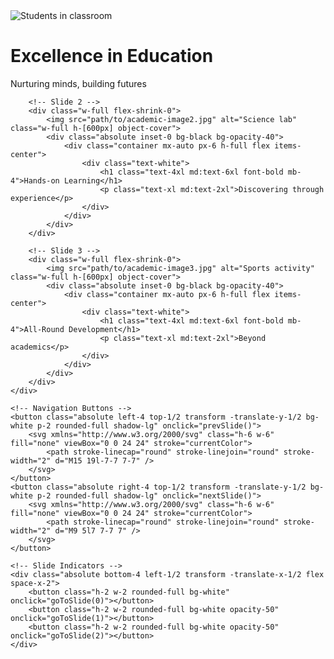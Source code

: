 <!-- Hero Section with Image Slider -->
<div class="relative w-full h-[600px] overflow-hidden">
    <!-- Slider Container -->
    <div class="flex transition-transform duration-500 ease-in-out" id="slider">
        <!-- Slide 1 -->
        <div class="w-full flex-shrink-0">
            <img src="path/to/academic-image1.jpg" alt="Students in classroom" class="w-full h-[600px] object-cover">
            <div class="absolute inset-0 bg-black bg-opacity-40">
                <div class="container mx-auto px-6 h-full flex items-center">
                    <div class="text-white">
                        <h1 class="text-4xl md:text-6xl font-bold mb-4">Excellence in Education</h1>
                        <p class="text-xl md:text-2xl">Nurturing minds, building futures</p>
                    </div>
                </div>
            </div>
        </div>

        <!-- Slide 2 -->
        <div class="w-full flex-shrink-0">
            <img src="path/to/academic-image2.jpg" alt="Science lab" class="w-full h-[600px] object-cover">
            <div class="absolute inset-0 bg-black bg-opacity-40">
                <div class="container mx-auto px-6 h-full flex items-center">
                    <div class="text-white">
                        <h1 class="text-4xl md:text-6xl font-bold mb-4">Hands-on Learning</h1>
                        <p class="text-xl md:text-2xl">Discovering through experience</p>
                    </div>
                </div>
            </div>
        </div>

        <!-- Slide 3 -->
        <div class="w-full flex-shrink-0">
            <img src="path/to/academic-image3.jpg" alt="Sports activity" class="w-full h-[600px] object-cover">
            <div class="absolute inset-0 bg-black bg-opacity-40">
                <div class="container mx-auto px-6 h-full flex items-center">
                    <div class="text-white">
                        <h1 class="text-4xl md:text-6xl font-bold mb-4">All-Round Development</h1>
                        <p class="text-xl md:text-2xl">Beyond academics</p>
                    </div>
                </div>
            </div>
        </div>
    </div>

    <!-- Navigation Buttons -->
    <button class="absolute left-4 top-1/2 transform -translate-y-1/2 bg-white p-2 rounded-full shadow-lg" onclick="prevSlide()">
        <svg xmlns="http://www.w3.org/2000/svg" class="h-6 w-6" fill="none" viewBox="0 0 24 24" stroke="currentColor">
            <path stroke-linecap="round" stroke-linejoin="round" stroke-width="2" d="M15 19l-7-7 7-7" />
        </svg>
    </button>
    <button class="absolute right-4 top-1/2 transform -translate-y-1/2 bg-white p-2 rounded-full shadow-lg" onclick="nextSlide()">
        <svg xmlns="http://www.w3.org/2000/svg" class="h-6 w-6" fill="none" viewBox="0 0 24 24" stroke="currentColor">
            <path stroke-linecap="round" stroke-linejoin="round" stroke-width="2" d="M9 5l7 7-7 7" />
        </svg>
    </button>

    <!-- Slide Indicators -->
    <div class="absolute bottom-4 left-1/2 transform -translate-x-1/2 flex space-x-2">
        <button class="h-2 w-2 rounded-full bg-white" onclick="goToSlide(0)"></button>
        <button class="h-2 w-2 rounded-full bg-white opacity-50" onclick="goToSlide(1)"></button>
        <button class="h-2 w-2 rounded-full bg-white opacity-50" onclick="goToSlide(2)"></button>
    </div>
</div>

<script>
let currentSlide = 0;
const slider = document.getElementById('slider');
const slides = document.querySelectorAll('#slider > div').length;

function updateSlider() {
    slider.style.transform = `translateX(-${currentSlide * 100}%)`;
    updateIndicators();
}

function updateIndicators() {
    const indicators = document.querySelectorAll('.absolute.bottom-4 button');
    indicators.forEach((indicator, index) => {
        indicator.classList.toggle('opacity-50', index !== currentSlide);
    });
}

function nextSlide() {
    currentSlide = (currentSlide + 1) % slides;
    updateSlider();
}

function prevSlide() {
    currentSlide = (currentSlide - 1 + slides) % slides;
    updateSlider();
}

function goToSlide(slideIndex) {
    currentSlide = slideIndex;
    updateSlider();
}

// Auto-advance slides every 5 seconds
setInterval(nextSlide, 5000);
</script>